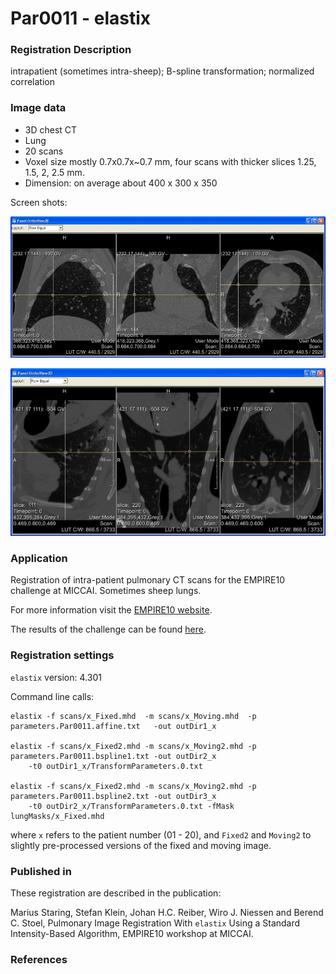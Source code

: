 # Par0011 - elastix

###  Registration Description
intrapatient (sometimes intra-sheep); B-spline transformation; normalized correlation	

###  Image data

* 3D chest CT
* Lung
* 20 scans
* Voxel size mostly 0.7x0.7x~0.7 mm, four scans with thicker slices 1.25, 1.5, 2, 2.5 mm.
* Dimension: on average about 400 x 300 x 350


Screen shots:

![alt-text](Par0011screenshot1.jpg)

![alt-text](Par0011screenshot2.jpg)

###  Application

Registration of intra-patient pulmonary CT scans for the EMPIRE10 challenge at MICCAI. Sometimes sheep lungs.

For more information visit the [EMPIRE10 website][1].

The results of the challenge can be found [here][2].

###  Registration settings

`elastix` version: 4.301

Command line calls:


    elastix -f scans/x_Fixed.mhd  -m scans/x_Moving.mhd  -p parameters.Par0011.affine.txt   -out outDir1_x

    elastix -f scans/x_Fixed2.mhd -m scans/x_Moving2.mhd -p parameters.Par0011.bspline1.txt -out outDir2_x
        -t0 outDir1_x/TransformParameters.0.txt

    elastix -f scans/x_Fixed2.mhd -m scans/x_Moving2.mhd -p parameters.Par0011.bspline2.txt -out outDir3_x
        -t0 outDir2_x/TransformParameters.0.txt -fMask lungMasks/x_Fixed.mhd


where `x` refers to the patient number (01 - 20), and `Fixed2` and `Moving2` to slightly pre-processed versions of the fixed and moving image.

###  Published in

These registration are described in the publication:

Marius Staring, Stefan Klein, Johan H.C. Reiber, Wiro J. Niessen and Berend C. Stoel, Pulmonary Image Registration With `elastix` Using a Standard Intensity-Based Algorithm, EMPIRE10 workshop at MICCAI.

###  References

[1]: http://empire10.isi.uu.nl/index.php
[2]: http://empire10.isi.uu.nl/mainResults.php
